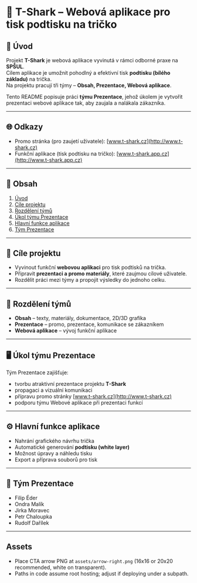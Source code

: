 # 🦈 T-Shark – Webová aplikace pro tisk podtisku na tričko

## 📌 Úvod
Projekt **T-Shark** je webová aplikace vyvinutá v rámci odborné praxe na **SPŠUL**.  
Cílem aplikace je umožnit pohodlný a efektivní tisk **podtisku (bílého základu)** na trička.  
Na projektu pracují tři týmy – **Obsah, Prezentace, Webová aplikace**.  

Tento README popisuje práci **týmu Prezentace**, jehož úkolem je vytvořit prezentaci webové aplikace tak, aby zaujala a nalákala zákazníka.

---

## 🌐 Odkazy
- Promo stránka (pro zaujetí uživatele): [www.t-shark.cz](http://www.t-shark.cz)  
- Funkční aplikace (tisk podtisku na tričko): [www.t-shark.app.cz](http://www.t-shark.app.cz)  

---

## 📑 Obsah
1. [Úvod](#-úvod)  
2. [Cíle projektu](#-cíle-projektu)  
3. [Rozdělení týmů](#-rozdělení-týmů)  
4. [Úkol týmu Prezentace](#-úkol-týmu-prezentace)  
5. [Hlavní funkce aplikace](#-hlavní-funkce-aplikace)  
6. [Tým Prezentace](#-tým-prezentace)  
---

## 🎯 Cíle projektu
- Vyvinout funkční **webovou aplikaci** pro tisk podtisků na trička.  
- Připravit **prezentaci a promo materiály**, které zaujmou cílové uživatele.  
- Rozdělit práci mezi týmy a propojit výsledky do jednoho celku.  

---

## 👥 Rozdělení týmů
- **Obsah** – texty, materiály, dokumentace, 2D/3D grafika 
- **Prezentace** – promo, prezentace, komunikace se zákazníkem  
- **Webová aplikace** – vývoj funkční aplikace  

---

## 🖥 Úkol týmu Prezentace
Tým Prezentace zajišťuje:  
- tvorbu atraktivní prezentace projektu **T-Shark**  
- propagaci a vizuální komunikaci  
- přípravu promo stránky [www.t-shark.cz](http://www.t-shark.cz)  
- podporu týmu Webové aplikace při prezentaci funkcí  

---

## ⚙️ Hlavní funkce aplikace
- Nahrání grafického návrhu trička  
- Automatické generování **podtisku (white layer)**  
- Možnost úpravy a náhledu tisku  
- Export a příprava souborů pro tisk  

---

## 👥 Tým Prezentace
- Filip Éder  
- Ondra Malík  
- Jirka Moravec  
- Petr Chaloupka  
- Rudolf Dařílek  

---

## Assets
- Place CTA arrow PNG at `assets/arrow-right.png` (16x16 or 20x20 recommended, white on transparent).
- Paths in code assume root hosting; adjust if deploying under a subpath.
